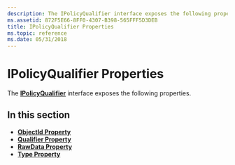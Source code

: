 ```yaml
---
description: The IPolicyQualifier interface exposes the following properties.
ms.assetid: 872F5E66-8FF0-4307-B398-565FFF5D3DEB
title: IPolicyQualifier Properties
ms.topic: reference
ms.date: 05/31/2018
---
```


# IPolicyQualifier Properties

The [**IPolicyQualifier**](/windows/desktop/api/CertEnroll/nn-certenroll-ipolicyqualifier) interface exposes the following properties.

## In this section

-   [**ObjectId Property**](/windows/desktop/api/CertEnroll/nf-certenroll-ipolicyqualifier-get_objectid)
-   [**Qualifier Property**](/windows/desktop/api/CertEnroll/nf-certenroll-ipolicyqualifier-get_qualifier)
-   [**RawData Property**](/windows/desktop/api/CertEnroll/nf-certenroll-ipolicyqualifier-get_rawdata)
-   [**Type Property**](/windows/desktop/api/CertEnroll/nf-certenroll-ipolicyqualifier-get_type)

 

 



